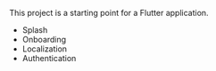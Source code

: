 This project is a starting point for a Flutter application.

- Splash
- Onboarding
- Localization
- Authentication
